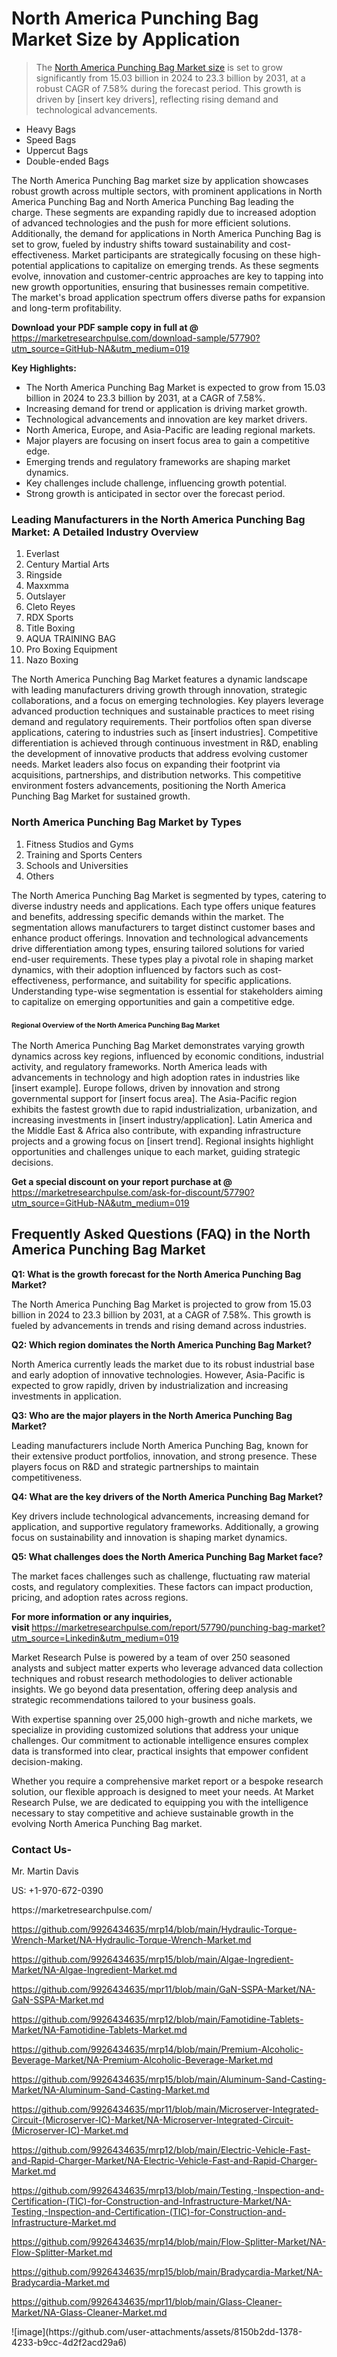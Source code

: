 <h1>North America Punching Bag Market&nbsp;Size by Application</h1><blockquote><p>The <a href="https://marketresearchpulse.com/download-sample/57790?utm_source=GitHub-NA&amp;utm_medium=019">North America Punching Bag Market size</a> is set to grow significantly from 15.03 billion in 2024 to 23.3 billion by 2031, at a robust CAGR of 7.58% during the forecast period. This growth is driven by [insert key drivers], reflecting rising demand and technological advancements.</p></blockquote><ul><li>Heavy Bags <li> Speed Bags <li> Uppercut Bags <li> Double-ended Bags</li></ul><p>The North America Punching Bag market size by application showcases robust growth across multiple sectors, with prominent applications in North America Punching Bag and North America Punching Bag leading the charge. These segments are expanding rapidly due to increased adoption of advanced technologies and the push for more efficient solutions. Additionally, the demand for applications in North America Punching Bag is set to grow, fueled by industry shifts toward sustainability and cost-effectiveness. Market participants are strategically focusing on these high-potential applications to capitalize on emerging trends. As these segments evolve, innovation and customer-centric approaches are key to tapping into new growth opportunities, ensuring that businesses remain competitive. The market's broad application spectrum offers diverse paths for expansion and long-term profitability.</p><p><strong>Download your PDF sample copy in full at @ </strong><a href="https://marketresearchpulse.com/download-sample/57790?utm_source=GitHub-NA&amp;utm_medium=019">https://marketresearchpulse.com/download-sample/57790?utm_source=GitHub-NA&amp;utm_medium=019</a></p><p><strong>Key Highlights: </strong></p><ul><li>The North America Punching Bag Market is expected to grow from 15.03 billion in 2024 to 23.3 billion by 2031, at a CAGR of 7.58%.</li><li>Increasing demand for trend or application is driving market growth.</li><li>Technological advancements and innovation are key market drivers.</li><li>North America, Europe, and Asia-Pacific are leading regional markets.</li><li>Major players are focusing on insert focus area to gain a competitive edge.</li><li>Emerging trends and regulatory frameworks are shaping market dynamics.</li><li>Key challenges include challenge, influencing growth potential.</li><li>Strong growth is anticipated in sector over the forecast period.</li></ul><h3>Leading Manufacturers in the North America Punching Bag Market: A Detailed Industry Overview</h3><ol><li>Everlast</li><li>Century Martial Arts</li><li>Ringside</li><li>Maxxmma</li><li>Outslayer</li><li>Cleto Reyes</li><li>RDX Sports</li><li>Title Boxing</li><li>AQUA TRAINING BAG</li><li>Pro Boxing Equipment</li><li>Nazo Boxing</li></ol><div class="flex max-w-full flex-col flex-grow"><div class="min-h-8 text-message flex w-full flex-col items-end gap-2 whitespace-normal break-words [.text-message+&amp;]:mt-5" dir="auto" data-message-author-role="assistant" data-message-id="fd8432e4-4910-450d-b182-61b7bfb0a01f" data-message-model-slug="gpt-4o"><div class="flex w-full flex-col gap-1 empty:hidden first:pt-[3px]"><div class="markdown prose w-full break-words dark:prose-invert light"><p>The North America Punching Bag Market features a dynamic landscape with leading manufacturers driving growth through innovation, strategic collaborations, and a focus on emerging technologies. Key players leverage advanced production techniques and sustainable practices to meet rising demand and regulatory requirements. Their portfolios often span diverse applications, catering to industries such as [insert industries]. Competitive differentiation is achieved through continuous investment in R&amp;D, enabling the development of innovative products that address evolving customer needs. Market leaders also focus on expanding their footprint via acquisitions, partnerships, and distribution networks. This competitive environment fosters advancements, positioning the North America Punching Bag Market for sustained growth.</p></div></div></div></div><h3>North America Punching Bag Market by Types</h3><ol><li>Fitness Studios and Gyms <li> Training and Sports Centers <li> Schools and Universities <li> Others</li></ol><div class="flex max-w-full flex-col flex-grow"><div class="min-h-8 text-message flex w-full flex-col items-end gap-2 whitespace-normal break-words [.text-message+&amp;]:mt-5" dir="auto" data-message-author-role="assistant" data-message-id="084470be-0bb7-4664-bddf-5156b4f41249" data-message-model-slug="gpt-4o-mini"><div class="flex w-full flex-col gap-1 empty:hidden first:pt-[3px]"><div class="markdown prose w-full break-words dark:prose-invert light"><p>The North America Punching Bag Market is segmented by types, catering to diverse industry needs and applications. Each type offers unique features and benefits, addressing specific demands within the market. The segmentation allows manufacturers to target distinct customer bases and enhance product offerings. Innovation and technological advancements drive differentiation among types, ensuring tailored solutions for varied end-user requirements. These types play a pivotal role in shaping market dynamics, with their adoption influenced by factors such as cost-effectiveness, performance, and suitability for specific applications. Understanding type-wise segmentation is essential for stakeholders aiming to capitalize on emerging opportunities and gain a competitive edge.</p></div></div></div></div><h3><span style="font-size: 11px;">Regional Overview of the North America Punching Bag Market</span></h3><div class="flex max-w-full flex-col flex-grow"><div class="min-h-8 text-message flex w-full flex-col items-end gap-2 whitespace-normal break-words [.text-message+&amp;]:mt-5" dir="auto" data-message-author-role="assistant" data-message-id="e9038762-ce64-4e30-91c9-9bd413514231" data-message-model-slug="gpt-4o-mini"><div class="flex w-full flex-col gap-1 empty:hidden first:pt-[3px]"><div class="markdown prose w-full break-words dark:prose-invert light"><p>The North America Punching Bag Market demonstrates varying growth dynamics across key regions, influenced by economic conditions, industrial activity, and regulatory frameworks. North America leads with advancements in technology and high adoption rates in industries like [insert example]. Europe follows, driven by innovation and strong governmental support for [insert focus area]. The Asia-Pacific region exhibits the fastest growth due to rapid industrialization, urbanization, and increasing investments in [insert industry/application]. Latin America and the Middle East &amp; Africa also contribute, with expanding infrastructure projects and a growing focus on [insert trend]. Regional insights highlight opportunities and challenges unique to each market, guiding strategic decisions.</p></div></div></div></div><p><strong>Get a special discount on your report purchase at @ </strong><a href="https://marketresearchpulse.com/ask-for-discount/57790?utm_source=GitHub-NA&amp;utm_medium=019">https://marketresearchpulse.com/ask-for-discount/57790?utm_source=GitHub-NA&amp;utm_medium=019</a></p><h2>Frequently Asked Questions (FAQ) in the North America Punching Bag Market</h2><p><strong>Q1: What is the growth forecast for the North America Punching Bag Market?</strong></p><p>The North America Punching Bag Market is projected to grow from 15.03 billion in 2024 to 23.3 billion by 2031, at a CAGR of 7.58%. This growth is fueled by advancements in trends and rising demand across industries.</p><p><strong>Q2: Which region dominates the North America Punching Bag Market?</strong></p><p>North America currently leads the market due to its robust industrial base and early adoption of innovative technologies. However, Asia-Pacific is expected to grow rapidly, driven by industrialization and increasing investments in application.</p><p><strong>Q3: Who are the major players in the North America Punching Bag Market?</strong></p><p>Leading manufacturers include North America Punching Bag, known for their extensive product portfolios, innovation, and strong presence. These players focus on R&amp;D and strategic partnerships to maintain competitiveness.</p><p><strong>Q4: What are the key drivers of the North America Punching Bag Market?</strong></p><p>Key drivers include technological advancements, increasing demand for application, and supportive regulatory frameworks. Additionally, a growing focus on sustainability and innovation is shaping market dynamics.</p><p><strong>Q5: What challenges does the North America Punching Bag Market face?</strong></p><p>The market faces challenges such as challenge, fluctuating raw material costs, and regulatory complexities. These factors can impact production, pricing, and adoption rates across regions.</p><p><strong>For more information or any inquiries, visit&nbsp;</strong><a href="https://marketresearchpulse.com/report/57790/punching-bag-market?utm_source=Linkedin&utm_medium=019">https://marketresearchpulse.com/report/57790/punching-bag-market?utm_source=Linkedin&utm_medium=019</a></p><p>Market Research Pulse is powered by a team of over 250 seasoned analysts and subject matter experts who leverage advanced data collection techniques and robust research methodologies to deliver actionable insights. We go beyond data presentation, offering deep analysis and strategic recommendations tailored to your business goals.</p><p>With expertise spanning over 25,000 high-growth and niche markets, we specialize in providing customized solutions that address your unique challenges. Our commitment to actionable intelligence ensures complex data is transformed into clear, practical insights that empower confident decision-making.</p><p>Whether you require a comprehensive market report or a bespoke research solution, our flexible approach is designed to meet your needs. At Market Research Pulse, we are dedicated to equipping you with the intelligence necessary to stay competitive and achieve sustainable growth in the evolving North America Punching Bag market.</p><h3><strong>Contact Us-</strong></h3><p>Mr. Martin Davis</p><p>US: +1-970-672-0390</p><p>https://marketresearchpulse.com/</p><p><a href="https://github.com/9926434635/mrp14/blob/main/Hydraulic-Torque-Wrench-Market/NA-Hydraulic-Torque-Wrench-Market.md">https://github.com/9926434635/mrp14/blob/main/Hydraulic-Torque-Wrench-Market/NA-Hydraulic-Torque-Wrench-Market.md</a></p><p><a href="https://github.com/9926434635/mrp15/blob/main/Algae-Ingredient-Market/NA-Algae-Ingredient-Market.md">https://github.com/9926434635/mrp15/blob/main/Algae-Ingredient-Market/NA-Algae-Ingredient-Market.md</a></p><p><a href="https://github.com/9926434635/mpr11/blob/main/GaN-SSPA-Market/NA-GaN-SSPA-Market.md">https://github.com/9926434635/mpr11/blob/main/GaN-SSPA-Market/NA-GaN-SSPA-Market.md</a></p><p><a href="https://github.com/9926434635/mrp12/blob/main/Famotidine-Tablets-Market/NA-Famotidine-Tablets-Market.md">https://github.com/9926434635/mrp12/blob/main/Famotidine-Tablets-Market/NA-Famotidine-Tablets-Market.md</a></p><p><a href="https://github.com/9926434635/mrp14/blob/main/Premium-Alcoholic-Beverage-Market/NA-Premium-Alcoholic-Beverage-Market.md">https://github.com/9926434635/mrp14/blob/main/Premium-Alcoholic-Beverage-Market/NA-Premium-Alcoholic-Beverage-Market.md</a></p><p><a href="https://github.com/9926434635/mrp15/blob/main/Aluminum-Sand-Casting-Market/NA-Aluminum-Sand-Casting-Market.md">https://github.com/9926434635/mrp15/blob/main/Aluminum-Sand-Casting-Market/NA-Aluminum-Sand-Casting-Market.md</a></p><p><a href="https://github.com/9926434635/mpr11/blob/main/Microserver-Integrated-Circuit-(Microserver-IC)-Market/NA-Microserver-Integrated-Circuit-(Microserver-IC)-Market.md">https://github.com/9926434635/mpr11/blob/main/Microserver-Integrated-Circuit-(Microserver-IC)-Market/NA-Microserver-Integrated-Circuit-(Microserver-IC)-Market.md</a></p><p><a href="https://github.com/9926434635/mrp12/blob/main/Electric-Vehicle-Fast-and-Rapid-Charger-Market/NA-Electric-Vehicle-Fast-and-Rapid-Charger-Market.md">https://github.com/9926434635/mrp12/blob/main/Electric-Vehicle-Fast-and-Rapid-Charger-Market/NA-Electric-Vehicle-Fast-and-Rapid-Charger-Market.md</a></p><p><a href="https://github.com/9926434635/mrp13/blob/main/Testing,-Inspection-and-Certification-(TIC)-for-Construction-and-Infrastructure-Market/NA-Testing,-Inspection-and-Certification-(TIC)-for-Construction-and-Infrastructure-Market.md">https://github.com/9926434635/mrp13/blob/main/Testing,-Inspection-and-Certification-(TIC)-for-Construction-and-Infrastructure-Market/NA-Testing,-Inspection-and-Certification-(TIC)-for-Construction-and-Infrastructure-Market.md</a></p><p><a href="https://github.com/9926434635/mrp14/blob/main/Flow-Splitter-Market/NA-Flow-Splitter-Market.md">https://github.com/9926434635/mrp14/blob/main/Flow-Splitter-Market/NA-Flow-Splitter-Market.md</a></p><p><a href="https://github.com/9926434635/mrp15/blob/main/Bradycardia-Market/NA-Bradycardia-Market.md">https://github.com/9926434635/mrp15/blob/main/Bradycardia-Market/NA-Bradycardia-Market.md</a></p><p><a href="https://github.com/9926434635/mpr11/blob/main/Glass-Cleaner-Market/NA-Glass-Cleaner-Market.md">https://github.com/9926434635/mpr11/blob/main/Glass-Cleaner-Market/NA-Glass-Cleaner-Market.md</a></p>
![image](https://github.com/user-attachments/assets/8150b2dd-1378-4233-b9cc-4d2f2acd29a6)
